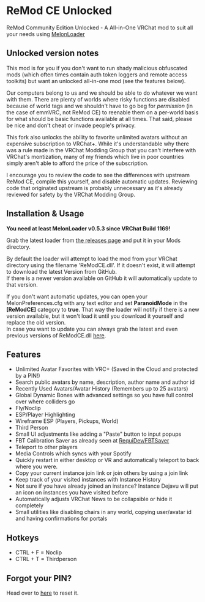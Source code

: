 # ReMod CE Unlocked
ReMod Community Edition Unlocked - A All-in-One VRChat mod to suit all your needs using [MelonLoader](https://github.com/LavaGang/MelonLoader)

## Unlocked version notes

This mod is for you if you don't want to run shady malicious obfuscated mods (which often times contain auth token loggers and remote access toolkits) but want an unlocked all-in-one mod (see the features below).

Our computers belong to us and we should be able to do whatever we want with them. There are plenty of worlds where risky functions are disabled because of world tags and we shouldn't have to go beg for *permission* (in the case of emmVRC, not ReMod CE) to reenable them on a per-world basis for what should be basic functions available at all times. That said, please be nice and don't cheat or invade people's privacy.

This fork also unlocks the ability to favorite unlimited avatars without an expensive subscription to VRChat+. While it's understandable why there was a rule made in the VRChat Modding Group that you can't interfere with VRChat's montization, many of my friends which live in poor countries simply aren't able to afford the price of the subscription.

I encourage you to review the code to see the differences with upstream ReMod CE, compile this yourself, and disable automatic updates. Reviewing code that originated upstream is probably unnecessary as it's already reviewed for safety by the VRChat Modding Group.

## Installation & Usage
**You need at least MelonLoader v0.5.3 since VRChat Build 1169!**

Grab the latest loader from [the releases page]( https://github.com/VRChat-is-Awesome/ReModCE-Unlocked/releases/) and put it in your Mods directory.  

By default the loader will attempt to load the mod from your VRChat directory using the filename 'ReModCE.dll'. If it doesn't exist, it will attempt to download the latest Version from GitHub.  
If there is a newer version available on GitHub it will automatically update to that version.  

If you don't want automatic updates, you can open your MelonPreferences.cfg with any text editor and set **ParanoidMode** in the **[ReModCE]** category to **true**. That way the loader will notify if there is a new version available, but it won't load it until you download it yourself and replace the old version.  
In case you want to update you can always grab the latest and even previous versions of ReModCE.dll [here](https://github.com/VRChat-is-Awesome/ReModCE-Unlocked/releases/).

## Features
* Unlimited Avatar Favorites with VRC+ (Saved in the Cloud and protected by a PIN!)
* Search public avatars by name, description, author name and author id
* Recently Used Avatars/Avatar History (Remembers up to 25 avatars)
* Global Dynamic Bones with advanced settings so you have full control over where colliders go
* Fly/Noclip
* ESP/Player Highlighting
* Wireframe ESP (Players, Pickups, World)
* Third Person
* Small UI adjustments like adding a "Paste" button to input popups
* FBT Calibration Saver as already seen at [RequiDev/FBTSaver](https://github.com/RequiDev/FBTSaver)
* Teleport to other players
* Media Controls which syncs with your Spotify
* Quickly restart in either desktop or VR and automatically teleport to back where you were.
* Copy your current instance join link or join others by using a join link
* Keep track of your visited instances with Instance History
* Not sure if you have already joined an instance? Instance Dejavu will put an icon on instances you have visited before
* Automatically adjusts VRChat News to be collapsible or hide it completely
* Small utilities like disabling chairs in any world, copying user/avatar id and having confirmations for portals

## Hotkeys
* CTRL + F = Noclip
* CTRL + T = Thirdperson

## Forgot your PIN?
Head over to [here](https://remod-ce.requi.dev/api/pin.php) to reset it.